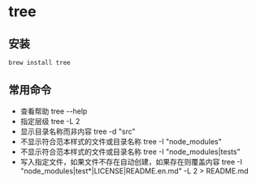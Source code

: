 # tree

## 安装

```sh
brew install tree
```

## 常用命令

* 查看帮助 tree --help
* 指定层级 tree -L 2
* 显示目录名称而非内容 tree -d "src"
* 不显示符合范本样式的文件或目录名称 tree -I "node_modules"
* 不显示符合范本样式的文件或目录名称 tree -I "node_modules|tests"
* 写入指定文件，如果文件不存在自动创建，如果存在则覆盖内容 tree -I "node_modules|test*|LICENSE|README.en.md" -L 2 > README.md
